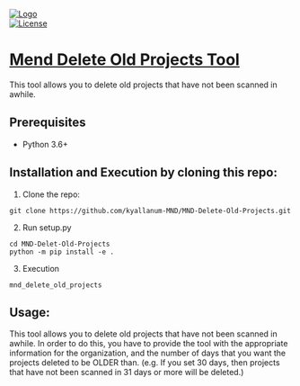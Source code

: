 [![Logo](https://whitesource-resources.s3.amazonaws.com/ws-sig-images/Whitesource_Logo_178x44.png)](https://www.whitesourcesoftware.com/)  
[![License](https://img.shields.io/badge/License-Apache%202.0-yellowgreen.svg)](https://opensource.org/licenses/Apache-2.0)

# [Mend Delete Old Projects Tool](https://github.com/kyallanum-MND/MND-Delete-Old-Projects)
This tool allows you to delete old projects that have not been scanned in awhile.

## Prerequisites
* Python 3.6+

## Installation and Execution by cloning this repo:
1. Clone the repo:
```shell
git clone https://github.com/kyallanum-MND/MND-Delete-Old-Projects.git
```

2. Run setup.py
```shell
cd MND-Delet-Old-Projects
python -m pip install -e .
```

3. Execution
```shell
mnd_delete_old_projects
```

## Usage:
This tool allows you to delete old projects that have not been scanned in awhile. In order to do this, you have to provide the tool with the appropriate information for the organization, and the number of days that you want the projects deleted to be OLDER than. (e.g. If you set 30 days, then projects that have not been scanned in 31 days or more will be deleted.)